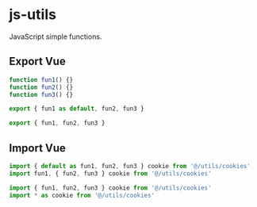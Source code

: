# js-utils
JavaScript simple functions.

## Export Vue

```js
function fun1() {}
function fun2() {}
function fun3() {}

export { fun1 as default, fun2, fun3 }

export { fun1, fun2, fun3 }
```

## Import Vue

```js
import { default as fun1, fun2, fun3 } cookie from '@/utils/cookies'
import fun1, { fun2, fun3 } cookie from '@/utils/cookies'

import { fun1, fun2, fun3 } cookie from '@/utils/cookies'
import * as cookie from '@/utils/cookies'
```
